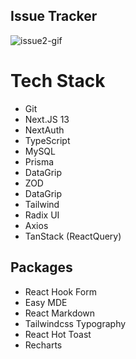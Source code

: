 ## Issue Tracker

![issue2-gif](https://github.com/ramiyoukhana7/issue-tracker/assets/106535039/a7450976-2036-4c79-a72a-ce0ef4a18ac6)

# Tech Stack

- Git
- Next.JS 13
- NextAuth
- TypeScript
- MySQL
- Prisma
- DataGrip
- ZOD
- DataGrip
- Tailwind
- Radix UI
- Axios
- TanStack (ReactQuery)

## Packages

- React Hook Form
- Easy MDE
- React Markdown
- Tailwindcss Typography
- React Hot Toast
- Recharts
